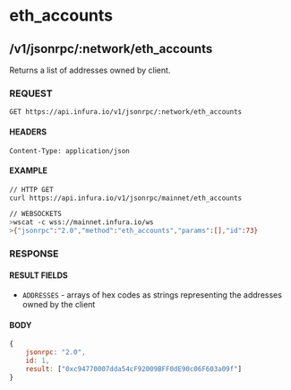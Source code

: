 # eth_accounts

## /v1/jsonrpc/:network/eth_accounts

Returns a list of addresses owned by client.

### REQUEST

`GET https://api.infura.io/v1/jsonrpc/:network/eth_accounts`

#### HEADERS

`Content-Type: application/json`

#### EXAMPLE
```bash
// HTTP GET
curl https://api.infura.io/v1/jsonrpc/mainnet/eth_accounts

// WEBSOCKETS
>wscat -c wss://mainnet.infura.io/ws 
>{"jsonrpc":"2.0","method":"eth_accounts","params":[],"id":73}
```

### RESPONSE

#### RESULT FIELDS
- `ADDRESSES` - arrays of hex codes as strings representing the addresses owned by the client

#### BODY

```js
{
    jsonrpc: "2.0",
    id: 1,
    result: ["0xc94770007dda54cF92009BFF0dE90c06F603a09f"]
}
```
